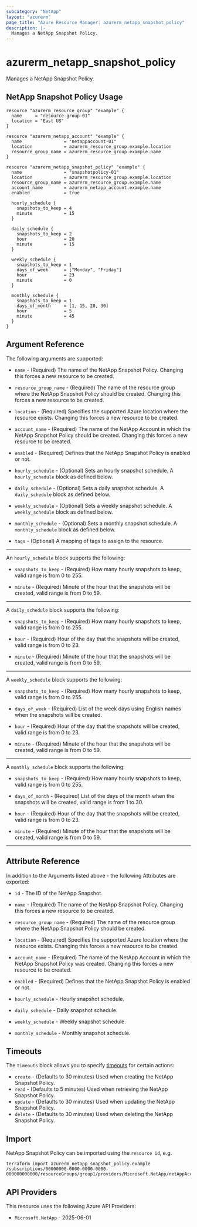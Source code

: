 ```yaml
---
subcategory: "NetApp"
layout: "azurerm"
page_title: "Azure Resource Manager: azurerm_netapp_snapshot_policy"
description: |-
  Manages a NetApp Snapshot Policy.
---
```


# azurerm_netapp_snapshot_policy

Manages a NetApp Snapshot Policy.

## NetApp Snapshot Policy Usage

```hcl
resource "azurerm_resource_group" "example" {
  name     = "resource-group-01"
  location = "East US"
}

resource "azurerm_netapp_account" "example" {
  name                = "netappaccount-01"
  location            = azurerm_resource_group.example.location
  resource_group_name = azurerm_resource_group.example.name
}

resource "azurerm_netapp_snapshot_policy" "example" {
  name                = "snapshotpolicy-01"
  location            = azurerm_resource_group.example.location
  resource_group_name = azurerm_resource_group.example.name
  account_name        = azurerm_netapp_account.example.name
  enabled             = true

  hourly_schedule {
    snapshots_to_keep = 4
    minute            = 15
  }

  daily_schedule {
    snapshots_to_keep = 2
    hour              = 20
    minute            = 15
  }

  weekly_schedule {
    snapshots_to_keep = 1
    days_of_week      = ["Monday", "Friday"]
    hour              = 23
    minute            = 0
  }

  monthly_schedule {
    snapshots_to_keep = 1
    days_of_month     = [1, 15, 20, 30]
    hour              = 5
    minute            = 45
  }
}
```

## Argument Reference

The following arguments are supported:

* `name` - (Required) The name of the NetApp Snapshot Policy. Changing this forces a new resource to be created. 

* `resource_group_name` - (Required) The name of the resource group where the NetApp Snapshot Policy should be created. Changing this forces a new resource to be created. 

* `location` - (Required) Specifies the supported Azure location where the resource exists. Changing this forces a new resource to be created. 

* `account_name` - (Required) The name of the NetApp Account in which the NetApp Snapshot Policy should be created. Changing this forces a new resource to be created. 

* `enabled` - (Required) Defines that the NetApp Snapshot Policy is enabled or not.

* `hourly_schedule` - (Optional) Sets an hourly snapshot schedule. A `hourly_schedule` block as defined below.

* `daily_schedule` - (Optional) Sets a daily snapshot schedule. A `daily_schedule` block as defined below.
  
* `weekly_schedule` - (Optional) Sets a weekly snapshot schedule. A `weekly_schedule` block as defined below.

* `monthly_schedule` - (Optional) Sets a monthly snapshot schedule. A `monthly_schedule` block as defined below.

* `tags` - (Optional) A mapping of tags to assign to the resource.

---

An `hourly_schedule` block supports the following:

* `snapshots_to_keep` - (Required) How many hourly snapshots to keep, valid range is from 0 to 255.

* `minute` - (Required) Minute of the hour that the snapshots will be created, valid range is from 0 to 59.

---

A `daily_schedule` block supports the following:

* `snapshots_to_keep` - (Required) How many hourly snapshots to keep, valid range is from 0 to 255.

* `hour` - (Required) Hour of the day that the snapshots will be created, valid range is from 0 to 23.

* `minute` - (Required) Minute of the hour that the snapshots will be created, valid range is from 0 to 59.

---

A `weekly_schedule` block supports the following:

* `snapshots_to_keep` - (Required) How many hourly snapshots to keep, valid range is from 0 to 255.

* `days_of_week` - (Required) List of the week days using English names when the snapshots will be created.

* `hour` - (Required) Hour of the day that the snapshots will be created, valid range is from 0 to 23.

* `minute` - (Required) Minute of the hour that the snapshots will be created, valid range is from 0 to 59.

---

A `monthly_schedule` block supports the following:

* `snapshots_to_keep` - (Required) How many hourly snapshots to keep, valid range is from 0 to 255.

* `days_of_month` - (Required) List of the days of the month when the snapshots will be created, valid range is from 1 to 30.

* `hour` - (Required) Hour of the day that the snapshots will be created, valid range is from 0 to 23.

* `minute` - (Required) Minute of the hour that the snapshots will be created, valid range is from 0 to 59.

---

## Attribute Reference

In addition to the Arguments listed above - the following Attributes are exported:

* `id` - The ID of the NetApp Snapshot.
  
* `name` - (Required) The name of the NetApp Snapshot Policy. Changing this forces a new resource to be created.

* `resource_group_name` - (Required) The name of the resource group where the NetApp Snapshot Policy should be created.
  
* `location` - (Required) Specifies the supported Azure location where the resource exists. Changing this forces a new resource to be created.

* `account_name` - (Required) The name of the NetApp Account in which the NetApp Snapshot Policy was created. Changing this forces a new resource to be created.

* `enabled` - (Required) Defines that the NetApp Snapshot Policy is enabled or not.

* `hourly_schedule` - Hourly snapshot schedule.

* `daily_schedule` - Daily snapshot schedule.
  
* `weekly_schedule` - Weekly snapshot schedule.

* `monthly_schedule` - Monthly snapshot schedule.

## Timeouts

The `timeouts` block allows you to specify [timeouts](https://developer.hashicorp.com/terraform/language/resources/configure#define-operation-timeouts) for certain actions:

* `create` - (Defaults to 30 minutes) Used when creating the NetApp Snapshot Policy.
* `read` - (Defaults to 5 minutes) Used when retrieving the NetApp Snapshot Policy.
* `update` - (Defaults to 30 minutes) Used when updating the NetApp Snapshot Policy.
* `delete` - (Defaults to 30 minutes) Used when deleting the NetApp Snapshot Policy.

## Import

NetApp Snapshot Policy can be imported using the `resource id`, e.g.

```shell
terraform import azurerm_netapp_snapshot_policy.example /subscriptions/00000000-0000-0000-0000-000000000000/resourceGroups/group1/providers/Microsoft.NetApp/netAppAccounts/account1/snapshotPolicies/snapshotpolicy1
```

## API Providers
<!-- This section is generated, changes will be overwritten -->
This resource uses the following Azure API Providers:

* `Microsoft.NetApp` - 2025-06-01
